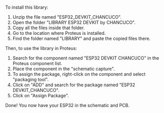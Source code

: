 To install this library:

  1. Unzip the file named "ESP32_DEVKIT_CHANCUCO".
  2. Open the folder "LIBRARY ESP32 DEVKIT by CHANCUCO".
  3. Copy all the files inside that folder.
  4. Go to the location where Proteus is installed.
  5. Find the folder named "LIBRARY" and paste the copied files there.
     
Then, to use the library in Proteus:

  1. Search for the component named "ESP32 DEVKIT CHANCUCO" in the Proteus component list.
  2. Place the component in the "schematic capture".
  3. To assign the package, right-click on the component and select "packaging tool".
  4. Click on "ADD" and search for the package named "ESP32 DEVKIT_CHANCUCO".
  5. Click on "Assign Package".

Done! You now have your ESP32 in the schematic and PCB.
